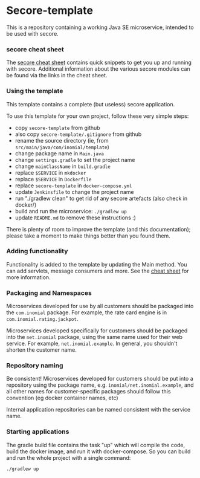 # Secore-template

This is a repository containing a working Java SE microservice, intended to
be used with secore.

### secore cheat sheet

The [secore cheat sheet](https://github.com/inomial/secore) contains quick
snippets to get you up and running with secore. Additional information about
the various secore modules can be found via the links in the cheat sheet.

### Using the template

This template contains a complete (but useless) secore application.

To use this template for your own project, follow these very simple steps:

- copy `secore-template` from github 
- also copy `secore-template/.gitignore` from github
- rename the source directory (ie, from `src/main/java/com/inomial/template`)
- change package name in `Main.java`
- change `settings.gradle` to set the project name
- change `mainClassName` in `build.gradle`
- replace `$SERVICE` in `mkdocker`
- replace `$SERVICE` in `Dockerfile`
- replace `secore-template` in `docker-compose.yml`
- update `Jenkinsfile` to change the project name
- run "./gradlew clean" to get rid of any secore artefacts (also check in docker/)
- build and run the microservice: `./gradlew up`
- update `README.md` to remove these instructions :)

There is plenty of room to improve the template (and this documentation);
please take a moment to make things better than you found them.

### Adding functionality

Functionality is added to the template by updating the Main method. You can
add servlets, message consumers and more. See the
[cheat sheet](https://github.com/inomial/secore) for more information.

### Packaging and Namespaces

Microservices developed for use by all customers should be packaged into the
`com.inomial` package. For example, the rate card engine is in `com.inomial.rating.jackpot`.

Microservices developed specifically for customers should be packaged into
the `net.inomial` package, using the same name used for their web service.
For example, `net.inomial.example`. In general, you shouldn't shorten
the customer name.

### Repository naming

Be consistent! Microservices developed for customers should be put into a
repository using the package name, e.g. `inomial/net.inomial.example`, and
all other names for customer-specific packages should follow this convention (eg
docker container names, etc)

Internal application repositories can be named consistent with the service name.

### Starting applications

The gradle build file contains the task "up" which will compile the code,
build the docker image, and run it with docker-compose. So you can build and
run the whole project with a single command:

    ./gradlew up
